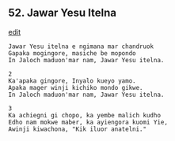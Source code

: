 
## 52.  Jawar Yesu Itelna
[edit](https://docs.google.com/document/d/1kxKo5EH_pMhQ6KGxlHao9s3_eOEhHOTa/edit?mode=html)



    Jawar Yesu itelna e ngimana mar chandruok
    Gapaka mogingore, masiche be mopondo
    In Jaloch maduon'mar nam, Jawar Yesu itelna.

    2
    Ka'apaka gingore, Inyalo kueyo yamo.
    Apaka mager winji kichiko mondo gikwe.
    In Jaloch maduon'mar nam, Jawar Yesu itelna.

    3
    Ka achiegni gi chopo, ka yembe malich kudho
    Edho nam mokwe maber, ka ayiengora kuomi Yie,
    Awinji kiwachona, "Kik iluor anatelni."
